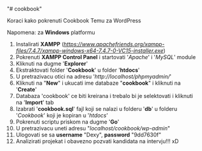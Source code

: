 "# cookbook" 

Koraci kako pokrenuti Cookbook Temu za WordPress

Napomena: za **Windows** platformu

1. Instalirati **XAMPP** (_https://www.apachefriends.org/xampp-files/7.4.7/xampp-windows-x64-7.4.7-0-VC15-installer.exe_)
2. Pokrenuti **XAMPP Control Panel** i startovati '_Apache_' i '_MySQL_' module
3. Kliknuti na dugme '**Explorer**'
4. Ekstraktovati folder '**Cookbook**' u folder '**htdocs**'
5. U pretrazivacu otici na adresu '_http://localhost/phpmyadmin/_'
6. Kliknuti na "**New**" i ukucati ime databaze "**cookbook**" i kliknuti na '**Create**'
7. Databaza 'cookbook' ce biti kreirana i trebalo bi je selektovati i kliknuti na '**Import**' tab
8. Izabrati '**cookbook.sql**' fajl koji se nalazi u folderu '**db**' u folderu '_Cookbook_' koji je kopiran u '_htdocs_'
9. Pokrenuti scriptu priskom na dugme '**Go**'
10. U pretrazivacu uneti adresu "_localhost/cookbook/wp-admin_"
11. Ulogovati se sa **username** "Dexy", **password** "9dd7630f"
12. Analizirati projekat i obavezno pozvati kandidata na intervju!!! xD 